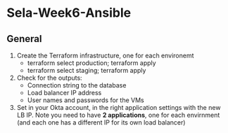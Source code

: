 # Sela-Week6-Ansible
## General

1. Create the Terraform infrastructure, one for each environemt
    - terraform select production; terraform apply
    - terraform select staging; terraform apply
1. Check for the outputs: 
    - Connection string to the database 
    - Load balancer IP address
    - User names and passwords for the VMs
1. Set in your Okta account, in the right application settings with the new LB IP. Note you need to have **2 applications**, one for each envirnment (and each one has a different IP for its own load balancer)

